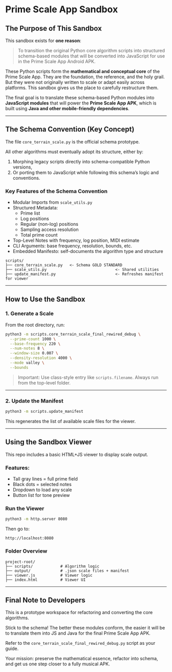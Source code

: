 # Prime Scale App Sandbox

## The Purpose of This Sandbox

This sandbox exists for **one reason**:

> To transition the original Python core algorithm scripts into structured schema-based modules that will be converted into JavaScript for use in the Prime Scale App Android APK.

These Python scripts form the **mathematical and conceptual core** of the Prime Scale App. They are the foundation, the reference, and the holy grail. But they were not originally written to scale or adapt easily across platforms. This sandbox gives us the place to carefully restructure them.

The final goal is to translate these schema-based Python modules into **JavaScript modules** that will power the **Prime Scale App APK**, which is built using **Java and other mobile-friendly dependencies**.

---

## The Schema Convention (Key Concept)

The file `core_terrain_scale.py` is the official schema prototype.

All other algorithms must eventually adopt its structure, either by:

1. Morphing legacy scripts directly into schema-compatible Python versions,  
2. Or porting them to JavaScript while following this schema’s logic and conventions.

### Key Features of the Schema Convention

- Modular Imports from `scale_utils.py`
- Structured Metadata:
  - Prime list
  - Log positions
  - Regular (non-log) positions
  - Sampling access resolution
  - Total prime count
- Top-Level Notes with frequency, log position, MIDI estimate
- CLI Arguments: base frequency, resolution, bounds, etc.
- Embedded Manifesto: self-documents the algorithm type and structure

```text
scripts/
├── core_terrain_scale.py   <- Schema GOLD STANDARD
├── scale_utils.py                              <- Shared utilities
├── update_manifest.py                          <- Refreshes manifest for viewer
```

---

## How to Use the Sandbox

### 1. Generate a Scale
From the root directory, run:
```bash
python3 -m scripts.core_terrain_scale_final_rewired_debug \
  --prime-count 1000 \
  --base-frequency 220 \
  --num-notes 8 \
  --window-size 0.007 \
  --density-resolution 4000 \
  --mode valley \
  --bounds
```

> Important: Use class-style entry like `scripts.filename`. Always run from the top-level folder.

---

### 2. Update the Manifest
```bash
python3 -m scripts.update_manifest
```
This regenerates the list of available scale files for the viewer.

---

## Using the Sandbox Viewer

This repo includes a basic HTML+JS viewer to display scale output.

### Features:
- Tall gray lines = full prime field  
- Black dots = selected notes  
- Dropdown to load any scale  
- Button list for tone preview

### Run the Viewer
```bash
python3 -m http.server 8080
```
Then go to:
```
http://localhost:8080
```

### Folder Overview
```
project-root/
├── scripts/            # Algorithm logic
├── output/             # .json scale files + manifest
├── viewer.js           # Viewer logic
├── index.html          # Viewer UI
```

---

## Final Note to Developers

This is a prototype workspace for refactoring and converting the core algorithms.

Stick to the schema! The better these modules conform, the easier it will be to translate them into JS and Java for the final Prime Scale App APK.

Refer to the `core_terrain_scale_final_rewired_debug.py` script as your guide.

Your mission: preserve the mathematical essence, refactor into schema, and get us one step closer to a fully musical APK.
